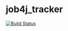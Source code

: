 # job4j_tracker

[![Build Status](https://app.travis-ci.com/Radalyak/job4j_tracker.svg?branch=master)](https://app.travis-ci.com/Radalyak/job4j_tracker)
